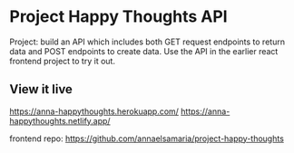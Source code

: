 # Project Happy Thoughts API
Project: build an API which includes both GET request endpoints to return data and POST endpoints to create data. Use the API in the earlier react frontend project to try it out. 


## View it live

https://anna-happythoughts.herokuapp.com/
https://anna-happythoughts.netlify.app/

frontend repo:
https://github.com/annaelsamaria/project-happy-thoughts
